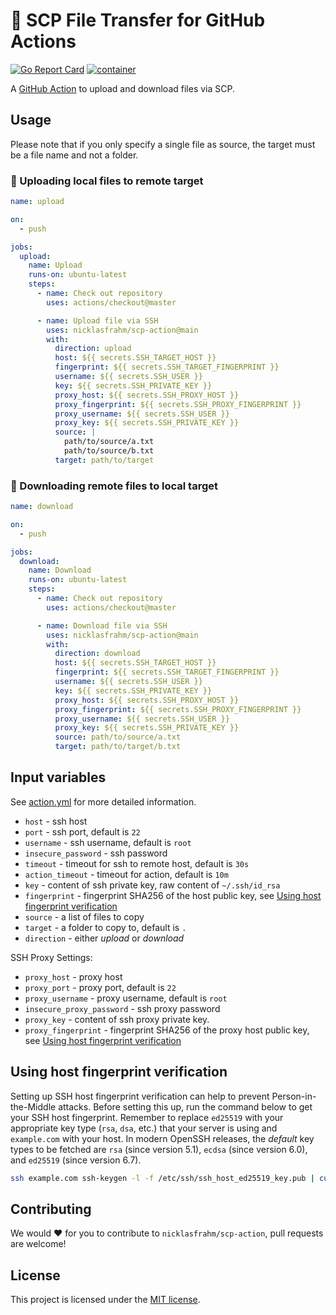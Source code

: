 # 🚀 SCP File Transfer for GitHub Actions

[![Go Report Card](https://goreportcard.com/badge/github.com/nicklasfrahm/scp-action)](https://goreportcard.com/report/github.com/nicklasfrahm/scp-action)
[![container](https://github.com/nicklasfrahm/scp-action/actions/workflows/container.yml/badge.svg?branch=main)](https://github.com/nicklasfrahm/scp-action/actions/workflows/container.yml)

A [GitHub Action](https://github.com/features/actions) to upload and download files via SCP.

## Usage

Please note that if you only specify a single file as source, the target must be a file name and not a folder.

### 🔼 Uploading local files to remote target

```yaml
name: upload

on:
  - push

jobs:
  upload:
    name: Upload
    runs-on: ubuntu-latest
    steps:
      - name: Check out repository
        uses: actions/checkout@master

      - name: Upload file via SSH
        uses: nicklasfrahm/scp-action@main
        with:
          direction: upload
          host: ${{ secrets.SSH_TARGET_HOST }}
          fingerprint: ${{ secrets.SSH_TARGET_FINGERPRINT }}
          username: ${{ secrets.SSH_USER }}
          key: ${{ secrets.SSH_PRIVATE_KEY }}
          proxy_host: ${{ secrets.SSH_PROXY_HOST }}
          proxy_fingerprint: ${{ secrets.SSH_PROXY_FINGERPRINT }}
          proxy_username: ${{ secrets.SSH_USER }}
          proxy_key: ${{ secrets.SSH_PRIVATE_KEY }}
          source: |
            path/to/source/a.txt
            path/to/source/b.txt
          target: path/to/target
```

### 🔽 Downloading remote files to local target

```yaml
name: download

on:
  - push

jobs:
  download:
    name: Download
    runs-on: ubuntu-latest
    steps:
      - name: Check out repository
        uses: actions/checkout@master

      - name: Download file via SSH
        uses: nicklasfrahm/scp-action@main
        with:
          direction: download
          host: ${{ secrets.SSH_TARGET_HOST }}
          fingerprint: ${{ secrets.SSH_TARGET_FINGERPRINT }}
          username: ${{ secrets.SSH_USER }}
          key: ${{ secrets.SSH_PRIVATE_KEY }}
          proxy_host: ${{ secrets.SSH_PROXY_HOST }}
          proxy_fingerprint: ${{ secrets.SSH_PROXY_FINGERPRINT }}
          proxy_username: ${{ secrets.SSH_USER }}
          proxy_key: ${{ secrets.SSH_PRIVATE_KEY }}
          source: path/to/source/a.txt
          target: path/to/target/b.txt
```

## Input variables

See [action.yml](./action.yml) for more detailed information.

- `host` - ssh host
- `port` - ssh port, default is `22`
- `username` - ssh username, default is `root`
- `insecure_password` - ssh password
- `timeout` - timeout for ssh to remote host, default is `30s`
- `action_timeout` - timeout for action, default is `10m`
- `key` - content of ssh private key, raw content of `~/.ssh/id_rsa`
- `fingerprint` - fingerprint SHA256 of the host public key, see [Using host fingerprint verification](#using-host-fingerprint-verification)
- `source` - a list of files to copy
- `target` - a folder to copy to, default is `.`
- `direction` - either _upload_ or _download_

SSH Proxy Settings:

- `proxy_host` - proxy host
- `proxy_port` - proxy port, default is `22`
- `proxy_username` - proxy username, default is `root`
- `insecure_proxy_password` - ssh proxy password
- `proxy_key` - content of ssh proxy private key.
- `proxy_fingerprint` - fingerprint SHA256 of the proxy host public key, see [Using host fingerprint verification](#using-host-fingerprint-verification)

## Using host fingerprint verification

Setting up SSH host fingerprint verification can help to prevent Person-in-the-Middle attacks. Before setting this up, run the command below to get your SSH host fingerprint. Remember to replace `ed25519` with your appropriate key type (`rsa`, `dsa`, etc.) that your server is using and `example.com` with your host. In modern OpenSSH releases, the _default_ key types to be fetched are `rsa` (since version 5.1), `ecdsa` (since version 6.0), and `ed25519` (since version 6.7).

```bash
ssh example.com ssh-keygen -l -f /etc/ssh/ssh_host_ed25519_key.pub | cut -d ' ' -f2
```

## Contributing

We would ❤️ for you to contribute to `nicklasfrahm/scp-action`, pull requests are welcome!

## License

This project is licensed under the [MIT license](./LICENSE.md).
